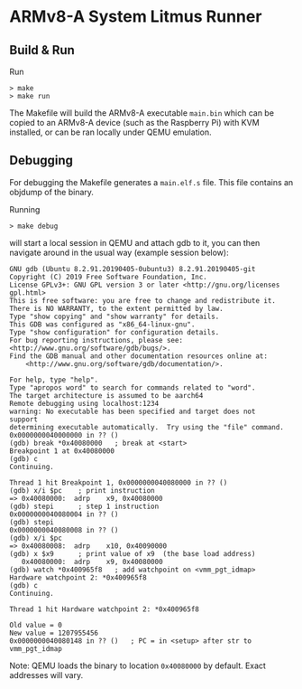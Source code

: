 ARMv8-A System Litmus Runner
============================


Build & Run
-----------

Run
```
> make
> make run
```

The Makefile will build the ARMv8-A executable `main.bin` which can be copied to an ARMv8-A device (such as the Raspberry Pi) with KVM installed,  or can be ran locally under QEMU emulation.


Debugging
---------

For debugging the Makefile generates a `main.elf.s` file.
This file contains an objdump of the binary.

Running
```
> make debug
```

will start a local session in QEMU and attach gdb to it,  you can then navigate around in the usual way (example session below):

    GNU gdb (Ubuntu 8.2.91.20190405-0ubuntu3) 8.2.91.20190405-git
    Copyright (C) 2019 Free Software Foundation, Inc.
    License GPLv3+: GNU GPL version 3 or later <http://gnu.org/licenses     gpl.html>
    This is free software: you are free to change and redistribute it.
    There is NO WARRANTY, to the extent permitted by law.
    Type "show copying" and "show warranty" for details.
    This GDB was configured as "x86_64-linux-gnu".
    Type "show configuration" for configuration details.
    For bug reporting instructions, please see:
    <http://www.gnu.org/software/gdb/bugs/>.
    Find the GDB manual and other documentation resources online at:
        <http://www.gnu.org/software/gdb/documentation/>.

    For help, type "help".
    Type "apropos word" to search for commands related to "word".
    The target architecture is assumed to be aarch64
    Remote debugging using localhost:1234
    warning: No executable has been specified and target does not   support
    determining executable automatically.  Try using the "file" command.
    0x0000000040000000 in ?? ()
    (gdb) break *0x40080000   ; break at <start>
    Breakpoint 1 at 0x40080000
    (gdb) c
    Continuing.

    Thread 1 hit Breakpoint 1, 0x0000000040080000 in ?? ()
    (gdb) x/i $pc    ; print instruction
    => 0x40080000:  adrp    x9, 0x40080000
    (gdb) stepi      ; step 1 instruction
    0x0000000040080004 in ?? ()
    (gdb) stepi
    0x0000000040080008 in ?? ()
    (gdb) x/i $pc
    => 0x40080008:  adrp    x10, 0x40090000
    (gdb) x $x9      ; print value of x9  (the base load address)
       0x40080000:  adrp    x9, 0x40080000
    (gdb) watch *0x400965f8   ; add watchpoint on <vmm_pgt_idmap>
    Hardware watchpoint 2: *0x400965f8
    (gdb) c
    Continuing.

    Thread 1 hit Hardware watchpoint 2: *0x400965f8

    Old value = 0
    New value = 1207955456
    0x0000000040080148 in ?? ()   ; PC = in <setup> after str to    vmm_pgt_idmap

Note: QEMU loads the binary to location `0x40080000` by default. Exact addresses will vary.
